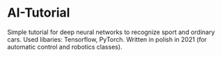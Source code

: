 # AI-Tutorial

Simple tutorial for deep neural networks to recognize sport and ordinary cars. Used libaries: Tensorflow, PyTorch. 
Written in polish in 2021 (for automatic control and robotics classes).
